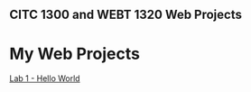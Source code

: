 ## CITC 1300 and WEBT 1320 Web Projects
<h1>My Web Projects</h1>

<a href="Lab 1/index.html" target="_blank">Lab 1 - Hello World</a>